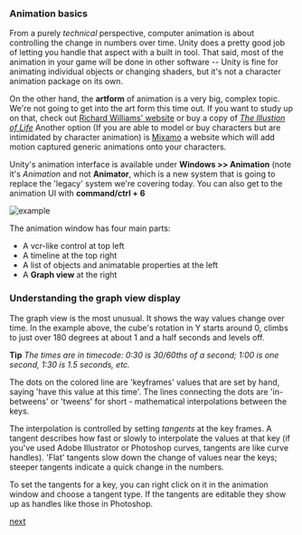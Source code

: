 ### Animation basics


From a purely *technical* perspective, computer animation is about controlling the change in numbers over time.  Unity does a pretty good job of letting you handle that aspect with a built in tool. That said, most of the animation in your game will be done in other software -- Unity is fine for animating individual objects or changing shaders, but it's not a character animation package on its own. 

On the other hand, the **artform** of animation is a very big, complex topic. We're not going to get into the art form this time out. If you want to study up on that, check out [Richard Williams' website](http://www.theanimatorssurvivalkit.com/index.html)  or buy a copy of [*The Illustion of Life*](http://www.barnesandnoble.com/w/illusion-of-life-frank-thomas/1102678914?ean=9780786860708) Another option (If you are able to model or buy characters but are intimidated by character animation) is  [Mixamo](http://www.mixamo.com/) a website which will add motion captured generic animations onto your characters.

Unity's animation interface is available under **Windows >> Animation** (note it's *Animation* and not **Animator**, which is a new system that is going to replace the 'legacy' system we're covering today.  You can also get to the animation UI with **command/ctrl + 6**

![example](http://media.moddb.com/images/articles/1/52/51573/auto/Learning20the20Interface-36.jpg)

The animation window has four main parts:

* A vcr-like control at top left
* A timeline at the top right
* A list of objects and animatable properties at the left
* A **Graph view** at the right

### Understanding the graph view display
The graph view is the most unusual. It shows the way values change over time. In the example above, the cube's rotation in Y starts around 0, climbs to just over 180 degrees at about 1 and a half seconds and levels off.

**Tip** _The times are in timecode:  0:30 is 30/60ths of a second; 1:00 is one second, 1:30 is 1.5 seconds, etc._
 
The dots on the colored line are 'keyframes' values that are set by hand, saying 'have this value at this time'.  The lines connecting the dots are 'in-betweens' or 'tweens' for short - mathematical interpolations between the keys.

The interpolation is controlled by setting *tangents* at the key frames. A tangent describes how fast or slowly to interpolate the values at that key (if you've used Adobe Illustrator or Photoshop curves, tangents are like curve handles).
  'Flat' tangents slow down the change of values near the keys; steeper tangents indicate a quick change in the numbers.  

To set the tangents for a key, you can right click on it in the animation window and choose a tangent type. If the tangents are editable they show up as handles like those in Photoshop.

[next](2-11-creating-an-animation.md)


 